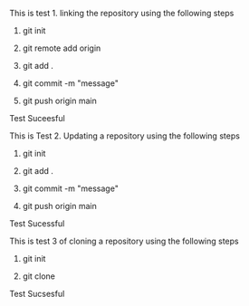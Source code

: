 This is test 1. linking the repository
using the following steps

1. git init

2. git remote add origin <url>

3. git add .

4. git commit -m "message"

5. git push origin main

Test Suceesful

This is Test 2. Updating a repository 
using the following steps

1. git init

2. git add .

3. git commit -m "message"

4. git push origin main

Test Sucessful

This is test 3 of cloning a repository
using the following steps

1. git init

2. git clone <url>

Test Sucsesful  